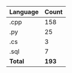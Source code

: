 | Language | Count |
|----------|-------|
| .cpp | 158 |
| .py | 25 |
| .cs | 3 |
| .sql | 7 |
| **Total** | **193** |
